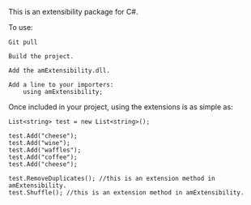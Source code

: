 This is an extensibility package for C#.

To use:

    Git pull
    
    Build the project.
    
    Add the amExtensibility.dll.
    
    Add a line to your importers:
        using amExtensibility;

Once included in your project, using the extensions is as simple as:

    List<string> test = new List<string>();
    
    test.Add("cheese");
    test.Add("wine");
    test.Add("waffles");
    test.Add("coffee");
    test.Add("cheese");
    
    test.RemoveDuplicates(); //this is an extension method in amExtensibility.
    test.Shuffle(); //this is an extension method in amExtensibility.